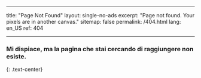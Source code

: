 * * *

title: "Page Not Found" layout: single-no-ads excerpt: "Page not found. Your pixels are in another canvas." sitemap: false permalink: /404.html lang: en_US ref: 404

* * *

### Mi dispiace, ma la pagina che stai cercando di raggiungere non esiste.

{: .text-center}